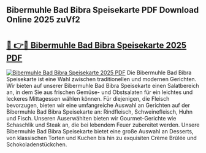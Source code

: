 ## Bibermuhle Bad Bibra Speisekarte PDF Download Online 2025 zuVf2

# <h2><a href="http://gcebih.nevu.top/?p=Bibermuhle+Bad+Bibra+Speisekarte">🔗 👉🔴 Bibermuhle Bad Bibra Speisekarte 2025 PDF</a></h2>

[![Bibermuhle Bad Bibra Speisekarte 2025 PDF](https://i.imgur.com/dBaPXMq.png)](http://gcebih.nevu.top/?p=Bibermuhle+Bad+Bibra+Speisekarte)
Die Bibermuhle Bad Bibra Speisekarte ist eine Wahl zwischen traditionellen und modernen Gerichten. Wir bieten auf unserer Bibermuhle Bad Bibra Speisekarte einen Salatbereich an, in dem Sie aus frischen Gemüse- und Obstsalaten für ein leichtes und leckeres Mittagessen wählen können. Für diejenigen, die Fleisch bevorzugen, bieten wir eine umfangreiche Auswahl an Gerichten auf der Bibermuhle Bad Bibra Speisekarte an: Rindfleisch, Schweinefleisch, Huhn und Fisch. Unseren Auserwählten bieten wir Gourmet-Gerichte wie Schaschlik und Steak an, die bei lebendem Feuer zubereitet werden. Unsere Bibermuhle Bad Bibra Speisekarte bietet eine große Auswahl an Desserts, von klassischen Torten und Kuchen bis hin zu exquisiten Crème Brûlée und Schokoladenstückchen.
